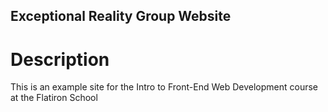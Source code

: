Exceptional Reality Group Website
---
# Description
This is an example site for the Intro to Front-End Web Development course at the Flatiron School
